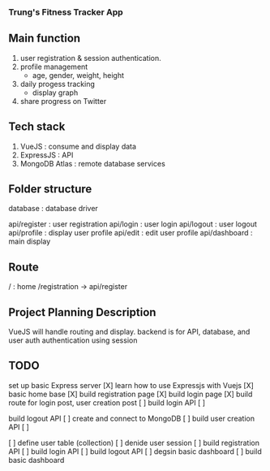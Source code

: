 ### Trung's Fitness Tracker App

## Main function
1. user registration & session authentication.
2. profile management
    + age, gender, weight, height
3. daily progess tracking
    + display graph
4. share progress on Twitter

## Tech stack
1. VueJS          : consume and display data
2. ExpressJS      : API
3. MongoDB Atlas  : remote database services

## Folder structure
database : database driver

api/register   : user registration
api/login      : user login
api/logout     : user logout
api/profile    : display user profile
api/edit       : edit user profile
api/dashboard  : main display

## Route
/ : home
/registration -> api/register

## Project Planning Description
VueJS will handle routing and display.
backend is for API, database, and user auth
authentication using session

## TODO
set up basic Express server [X]
learn how to use Expressjs with Vuejs [X]
basic home base [X]
build registration page [X]
build login page [X]
build route for login post, user creation post [ ]
build login API [ ]

build logout API [ ]
create and connect to MongoDB [ ]
build user creation API [ ]

[ ] define user table (collection)
[ ] denide user session
[ ] build registration API
[ ] build login API
[ ] build logout API
[ ] degsin basic dashboard
[ ] build basic dashboard



